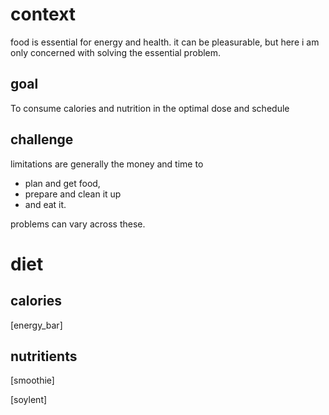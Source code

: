 # context  

food is essential for energy and health. it can be pleasurable, but here i am only concerned with solving the essential problem.

## goal
To consume calories and nutrition in the optimal dose and schedule

## challenge  

limitations are generally the money and time to
- plan and get food,
- prepare and clean it up
- and eat it.

problems can vary across these.

# diet  

## calories  
[energy_bar]

## nutritients
[smoothie]

[soylent]
